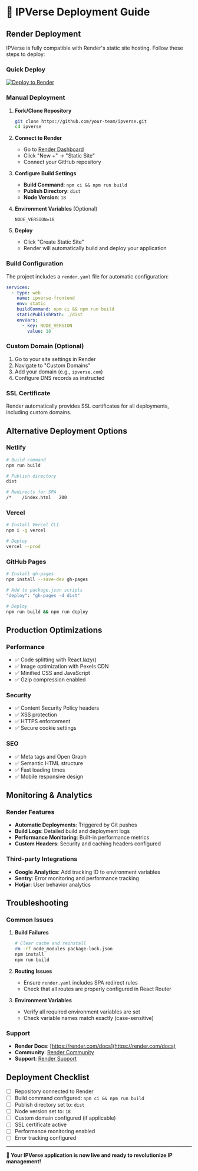 # 🚀 IPVerse Deployment Guide

## Render Deployment

IPVerse is fully compatible with Render's static site hosting. Follow these steps to deploy:

### Quick Deploy

[![Deploy to Render](https://render.com/images/deploy-to-render-button.svg)](https://render.com/deploy)

### Manual Deployment

1. **Fork/Clone Repository**
   ```bash
   git clone https://github.com/your-team/ipverse.git
   cd ipverse
   ```

2. **Connect to Render**
   - Go to [Render Dashboard](https://dashboard.render.com)
   - Click "New +" → "Static Site"
   - Connect your GitHub repository

3. **Configure Build Settings**
   - **Build Command**: `npm ci && npm run build`
   - **Publish Directory**: `dist`
   - **Node Version**: `18`

4. **Environment Variables** (Optional)
   ```
   NODE_VERSION=18
   ```

5. **Deploy**
   - Click "Create Static Site"
   - Render will automatically build and deploy your application

### Build Configuration

The project includes a `render.yaml` file for automatic configuration:

```yaml
services:
  - type: web
    name: ipverse-frontend
    env: static
    buildCommand: npm ci && npm run build
    staticPublishPath: ./dist
    envVars:
      - key: NODE_VERSION
        value: 18
```

### Custom Domain (Optional)

1. Go to your site settings in Render
2. Navigate to "Custom Domains"
3. Add your domain (e.g., `ipverse.com`)
4. Configure DNS records as instructed

### SSL Certificate

Render automatically provides SSL certificates for all deployments, including custom domains.

## Alternative Deployment Options

### Netlify
```bash
# Build command
npm run build

# Publish directory
dist

# Redirects for SPA
/*    /index.html   200
```

### Vercel
```bash
# Install Vercel CLI
npm i -g vercel

# Deploy
vercel --prod
```

### GitHub Pages
```bash
# Install gh-pages
npm install --save-dev gh-pages

# Add to package.json scripts
"deploy": "gh-pages -d dist"

# Deploy
npm run build && npm run deploy
```

## Production Optimizations

### Performance
- ✅ Code splitting with React.lazy()
- ✅ Image optimization with Pexels CDN
- ✅ Minified CSS and JavaScript
- ✅ Gzip compression enabled

### Security
- ✅ Content Security Policy headers
- ✅ XSS protection
- ✅ HTTPS enforcement
- ✅ Secure cookie settings

### SEO
- ✅ Meta tags and Open Graph
- ✅ Semantic HTML structure
- ✅ Fast loading times
- ✅ Mobile responsive design

## Monitoring & Analytics

### Render Features
- **Automatic Deployments**: Triggered by Git pushes
- **Build Logs**: Detailed build and deployment logs
- **Performance Monitoring**: Built-in performance metrics
- **Custom Headers**: Security and caching headers configured

### Third-party Integrations
- **Google Analytics**: Add tracking ID to environment variables
- **Sentry**: Error monitoring and performance tracking
- **Hotjar**: User behavior analytics

## Troubleshooting

### Common Issues

1. **Build Failures**
   ```bash
   # Clear cache and reinstall
   rm -rf node_modules package-lock.json
   npm install
   npm run build
   ```

2. **Routing Issues**
   - Ensure `render.yaml` includes SPA redirect rules
   - Check that all routes are properly configured in React Router

3. **Environment Variables**
   - Verify all required environment variables are set
   - Check variable names match exactly (case-sensitive)

### Support
- **Render Docs**: [https://render.com/docs](https://render.com/docs)
- **Community**: [Render Community](https://community.render.com)
- **Support**: [Render Support](https://render.com/support)

## Deployment Checklist

- [ ] Repository connected to Render
- [ ] Build command configured: `npm ci && npm run build`
- [ ] Publish directory set to: `dist`
- [ ] Node version set to: `18`
- [ ] Custom domain configured (if applicable)
- [ ] SSL certificate active
- [ ] Performance monitoring enabled
- [ ] Error tracking configured

---

**🎉 Your IPVerse application is now live and ready to revolutionize IP management!**